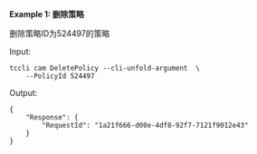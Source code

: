 **Example 1: 删除策略**

删除策略ID为524497的策略

Input: 

```
tccli cam DeletePolicy --cli-unfold-argument  \
    --PolicyId 524497
```

Output: 
```
{
    "Response": {
        "RequestId": "1a21f666-d00e-4df8-92f7-7121f9012e43"
    }
}
```

